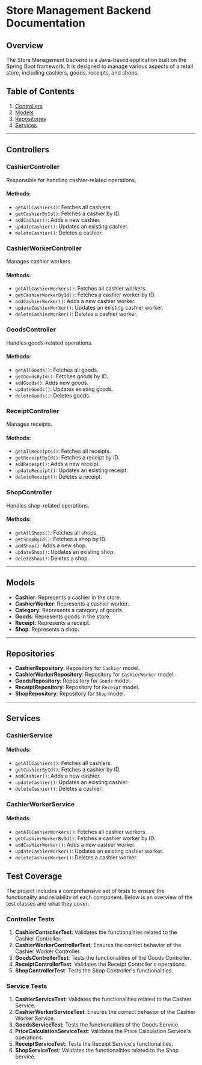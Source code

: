 # Store Management Backend Documentation

## Overview

The Store Management backend is a Java-based application built on the Spring Boot framework. It is designed to manage various aspects of a retail store, including cashiers, goods, receipts, and shops.

## Table of Contents

1. [Controllers](#controllers)
2. [Models](#models)
3. [Repositories](#repositories)
4. [Services](#services)

---

## Controllers

### CashierController

Responsible for handling cashier-related operations.

#### Methods:

- `getAllCashiers()`: Fetches all cashiers.
- `getCashierById()`: Fetches a cashier by ID.
- `addCashier()`: Adds a new cashier.
- `updateCashier()`: Updates an existing cashier.
- `deleteCashier()`: Deletes a cashier.

### CashierWorkerController

Manages cashier workers.

#### Methods:

- `getAllCashierWorkers()`: Fetches all cashier workers.
- `getCashierWorkerById()`: Fetches a cashier worker by ID.
- `addCashierWorker()`: Adds a new cashier worker.
- `updateCashierWorker()`: Updates an existing cashier worker.
- `deleteCashierWorker()`: Deletes a cashier worker.

### GoodsController

Handles goods-related operations.

#### Methods:

- `getAllGoods()`: Fetches all goods.
- `getGoodsById()`: Fetches goods by ID.
- `addGoods()`: Adds new goods.
- `updateGoods()`: Updates existing goods.
- `deleteGoods()`: Deletes goods.

### ReceiptController

Manages receipts.

#### Methods:

- `getAllReceipts()`: Fetches all receipts.
- `getReceiptById()`: Fetches a receipt by ID.
- `addReceipt()`: Adds a new receipt.
- `updateReceipt()`: Updates an existing receipt.
- `deleteReceipt()`: Deletes a receipt.

### ShopController

Handles shop-related operations.

#### Methods:

- `getAllShops()`: Fetches all shops.
- `getShopById()`: Fetches a shop by ID.
- `addShop()`: Adds a new shop.
- `updateShop()`: Updates an existing shop.
- `deleteShop()`: Deletes a shop.

---

## Models

- **Cashier**: Represents a cashier in the store.
- **CashierWorker**: Represents a cashier worker.
- **Category**: Represents a category of goods.
- **Goods**: Represents goods in the store.
- **Receipt**: Represents a receipt.
- **Shop**: Represents a shop.

---

## Repositories

- **CashierRepository**: Repository for `Cashier` model.
- **CashierWorkerRepository**: Repository for `CashierWorker` model.
- **GoodsRepository**: Repository for `Goods` model.
- **ReceiptRepository**: Repository for `Receipt` model.
- **ShopRepository**: Repository for `Shop` model.

---

## Services

### CashierService

#### Methods:

- `getAllCashiers()`: Fetches all cashiers.
- `getCashierById()`: Fetches a cashier by ID.
- `addCashier()`: Adds a new cashier.
- `updateCashier()`: Updates an existing cashier.
- `deleteCashier()`: Deletes a cashier.

### CashierWorkerService

#### Methods:

- `getAllCashierWorkers()`: Fetches all cashier workers.
- `getCashierWorkerById()`: Fetches a cashier worker by ID.
- `addCashierWorker()`: Adds a new cashier worker.
- `updateCashierWorker()`: Updates an existing cashier worker.
- `deleteCashierWorker()`: Deletes a cashier worker.

## Test Coverage

The project includes a comprehensive set of tests to ensure the functionality and reliability of each component. Below is an overview of the test classes and what they cover:

### Controller Tests

1. **CashierControllerTest**: Validates the functionalities related to the Cashier Controller.
2. **CashierWorkerControllerTest**: Ensures the correct behavior of the Cashier Worker Controller.
3. **GoodsControllerTest**: Tests the functionalities of the Goods Controller.
4. **ReceiptControllerTest**: Validates the Receipt Controller's operations.
5. **ShopControllerTest**: Tests the Shop Controller's functionalities.

### Service Tests

1. **CashierServiceTest**: Validates the functionalities related to the Cashier Service.
2. **CashierWorkerServiceTest**: Ensures the correct behavior of the Cashier Worker Service.
3. **GoodsServiceTest**: Tests the functionalities of the Goods Service.
4. **PriceCalculationServiceTest**: Validates the Price Calculation Service's operations.
5. **ReceiptServiceTest**: Tests the Receipt Service's functionalities.
6. **ShopServiceTest**: Validates the functionalities related to the Shop Service.

